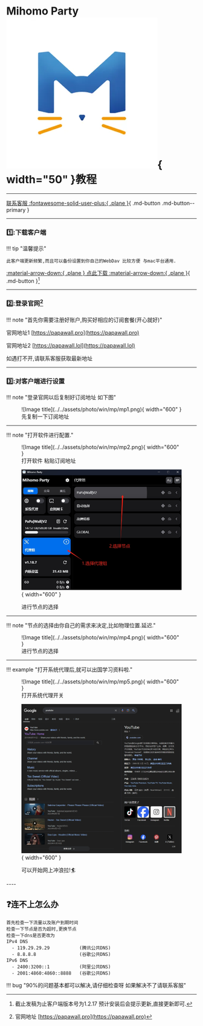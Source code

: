 # Mihomo Party![Image title](../../assets/photo/win/mp/mplogo.png){ width="50" }教程
---

[联系客服 :fontawesome-solid-user-plus:{ .plane }](../../chat.html){ .md-button .md-button--primary }

---

### 1️⃣:下载客户端
!!! tip "温馨提示"
    
    此客户端更新频繁,而且可以备份设置到你自己的WebDav 比较方便 与mac平台通用.
    
[:material-arrow-down:{ .plane } 点此下载 :material-arrow-down:{ .plane }](https://down.papawall.cc/mp_windows_1.2.17_x64.exe){ .md-button }[^1] 

---

### 2️⃣:登录官网[^2] 

!!! note "首先你需要注册好账户,购买好相应的订阅套餐(开心就好)"

官网地址1 [https://papawall.pro](https://papawall.pro)

官网地址2 [https://papawall.lol](https://papawall.lol)

如遇打不开,请联系客服获取最新地址


    
---

### 3️⃣:对客户端进行设置
!!! note "登录官网以后复制好订阅地址 如下图"
<figure markdown="span">
![Image title](../../assets/photo/win/mp/mp1.png){ width="600" }
  <figcaption>先复制一下订阅地址</figcaption>
</figure>

---

!!! note "打开软件进行配置."

<figure markdown="span">
![Image title](../../assets/photo/win/mp/mp2.png){ width="600" }
  <figcaption>打开软件 粘贴订阅地址</figcaption>

![Image title](../../assets/photo/win/mp/mp3.png){ width="600" }
  <figcaption>进行节点的选择</figcaption>
</figure>

---

!!! note "节点的选择由你自己的需求来决定,比如物理位置.延迟."

<figure markdown="span">
![Image title](../../assets/photo/win/mp/mp4.png){ width="600" }
  <figcaption>进行节点的选择</figcaption>
</figure>

---
!!! example "打开系统代理后,就可以出国学习资料啦."
<figure markdown="span">
![Image title](../../assets/photo/win/mp/mp5.png){ width="600" }
  <figcaption>打开系统代理开关</figcaption>

![Image title](../../assets/photo/win/clash/googlehello.png){ width="600" }
  <figcaption>可以开始网上冲浪拉!🏄‍</figcaption>
</figure>
----

## ❓连不上怎么办
    首先检查一下流量以及账户到期时间
    检查一下节点是否为超时,更换节点
    检查一下dns是否更改为
    IPv4 DNS
      - 119.29.29.29           (腾讯公共DNS)
      - 8.8.8.8                (谷歌公共DNS)
    IPv6 DNS
      - 2400:3200::1           (阿里公共DNS)
      - 2001:4860:4860::8888   (谷歌公共DNS)
!!! bug "90%的问题基本都可以解决,请仔细检查呀 如果解决不了请联系客服"


[^1]: 截止发稿为止客户端版本号为1.2.17 预计安装后会提示更新,直接更新即可.
[^2]: 官网地址 [https://papawall.pro](https://papawall.pro)